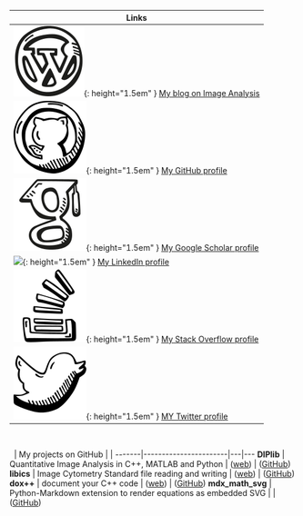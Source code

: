 | Links |
|-------|
| ![](wordpress.svg){: height="1.5em" } [My blog on Image Analysis](https://www.crisluengo.net) |
| ![](github.svg){: height="1.5em" } [My GitHub profile](https://github.com/crisluengo) |
| ![](google_scholar.svg){: height="1.5em" } [My Google Scholar profile](http://scholar.google.com/citations?user=SM3nQwYAAAAJ&hl=en) |
| ![](linkedi.svg){: height="1.5em" } [My LinkedIn profile](https://www.linkedin.com/in/crisluengo) |
| ![](stack_overflow.svg){: height="1.5em" } [My Stack Overflow profile](https://stackoverflow.com/users/7328782/cris-luengo) |
| ![](twitter.svg){: height="1.5em" } [MY Twitter profile](https://twitter.com/TheDIPlibGuy) |

&nbsp;

&nbsp; | My projects on GitHub |   |
-------|-----------------------|---|---
**DIPlib** | Quantitative Image Analysis in C++, MATLAB and Python | ([web](https://diplib.org)) | ([GitHub](https://github.com/DIPlib/diplib))
**libics** | Image Cytometry Standard file reading and writing | ([web](https://svi-opensource.github.io/libics/)) | ([GitHub](https://github.com/svi-opensource/libics))
**dox++**  | document your C++ code | ([web](https://crisluengo.github.io/doxpp/)) | ([GitHub](https://github.com/crisluengo/doxpp))
**mdx\_math\_svg** | Python-Markdown extension to render equations as embedded SVG | | ([GitHub](https://github.com/crisluengo/mdx_math_svg))
